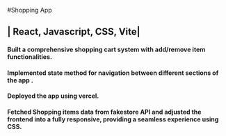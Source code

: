 #Shopping App
## | React, Javascript, CSS, Vite| 
#### Built a comprehensive shopping cart system with add/remove item functionalities. 
#### Implemented state method for navigation between different sections of the app .
#### Deployed the app using vercel. 
#### Fetched Shopping items data from fakestore API and adjusted the frontend into a fully responsive, providing a seamless experience using CSS.

